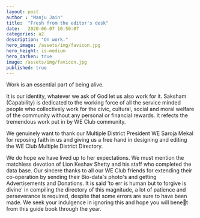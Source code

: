 ```yaml
---
layout: post
author : "Manju Jain"
title:  "Fresh from the editor's desk"
date:   2020-06-07 10:50:07
categories: a2
description: "On work."
hero_image: /assets/img/favicon.jpg
hero_height: is-medium
hero_darken: true
image: /assets/img/favicon.jpg
published: true
---
```



Work is an essential part of being alive.

It is our identity, whatever we ask of God let us also work for it.
Saksham (Capability) is dedicated to the working force of all the
service minded people who collectively work for the civic, cultural,
social and moral welfare of the community without any personal or
financial rewards. It refects the tremendous work put in by WE Club
community.


We genuinely want to thank our Multiple District President WE Saroja Mekal for reposing faith in us and giving us a free hand in designing and editing the WE Club Multiple District Directory.

We do hope we have lived up to her expectations.
We must mention the matchless devotion of Lion Keshav Shetty
and his staff who completed the data base.
Our sincere thanks to all our WE Club friends for extending their
co-operation by sending their Bio-data's photo's and getting
Advertisements and Donations.
It is said 'to err is human but to forgive is divine' in compiling the
directory of this magnitude, a lot of patience and perseverance is
required, despite that some errors are sure to have been made.
We seek your indulgence in ignoring this and hope you will benet
from this guide book through the year.